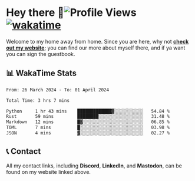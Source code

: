 # Hey there :wave:![Profile Views](https://komarev.com/ghpvc/?username=skifli) [![wakatime](https://wakatime.com/badge/user/b4317b02-0c6d-457b-82a4-a448b8a8d1df.svg)](https://wakatime.com/@b4317b02-0c6d-457b-82a4-a448b8a8d1df)

Welcome to my home away from home. Since you are here, why not [**check out my website**](https://skifli.pages.dev); you can find our more about myself there, and if ya want you can sign the guestbook.

## 📊 WakaTime Stats

<!--START_SECTION:waka-->

```txt
From: 26 March 2024 - To: 01 April 2024

Total Time: 3 hrs 7 mins

Python     1 hr 43 mins    █████████████▓░░░░░░░░░░░   54.84 %
Rust       59 mins         ████████░░░░░░░░░░░░░░░░░   31.48 %
Markdown   12 mins         █▓░░░░░░░░░░░░░░░░░░░░░░░   06.85 %
TOML       7 mins          █░░░░░░░░░░░░░░░░░░░░░░░░   03.98 %
JSON       4 mins          ▓░░░░░░░░░░░░░░░░░░░░░░░░   02.27 %
```

<!--END_SECTION:waka-->

## 📞 Contact

All my contact links, including **Discord**, **LinkedIn**, and **Mastodon**, can be found on my website linked above.
